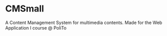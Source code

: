 # CMSmall
A Content Management System for multimedia contents. Made for the Web Application I course @ PoliTo

